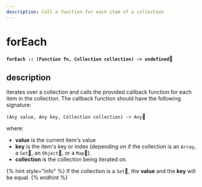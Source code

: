 ```yaml
---
description: Call a function for each item of a collection
---
```


# forEach

**`forEach :: (Function fn, Collection collection) -> undefined`**

## description

Iterates over a collection and calls the provided callback function for each item in the collection. The callback function should have the following signature:

`(Any value, Any key, Collection collection) -> Any`

where: 

* **value** is the current item's value
* **key** is the item's key or index \(depending on if the collection is an `Array`, a `Set`, an `Object`, or a `Map`\).
* **collection** is the collection being iterated on.

{% hint style="info" %}
If the collection is a `Set`, the **value** and the **key** will be equal.
{% endhint %}

